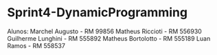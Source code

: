 # Sprint4-DynamicProgramming

Alunos:
Marchel Augusto - RM 99856
Matheus Riccioti - RM 556930
Guilherme Lunghini - RM 555892
Matheus Bortolotto - RM 555189
Luan Ramos - RM 558537
